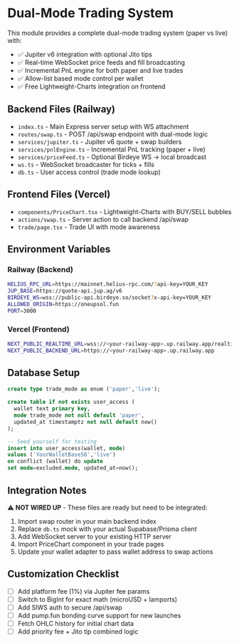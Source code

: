 # Dual-Mode Trading System

This module provides a complete dual-mode trading system (paper vs live) with:

- ✅ Jupiter v6 integration with optional Jito tips
- ✅ Real-time WebSocket price feeds and fill broadcasting
- ✅ Incremental PnL engine for both paper and live trades
- ✅ Allow-list based mode control per wallet
- ✅ Free Lightweight-Charts integration on frontend

## Backend Files (Railway)

- `index.ts` - Main Express server setup with WS attachment
- `routes/swap.ts` - POST /api/swap endpoint with dual-mode logic
- `services/jupiter.ts` - Jupiter v6 quote + swap builders
- `services/pnlEngine.ts` - Incremental PnL tracking (paper + live)
- `services/priceFeed.ts` - Optional Birdeye WS → local broadcast
- `ws.ts` - WebSocket broadcaster for ticks + fills
- `db.ts` - User access control (trade mode lookup)

## Frontend Files (Vercel)

- `components/PriceChart.tsx` - Lightweight-Charts with BUY/SELL bubbles
- `actions/swap.ts` - Server action to call backend /api/swap
- `trade/page.tsx` - Trade UI with mode awareness

## Environment Variables

### Railway (Backend)
```bash
HELIUS_RPC_URL=https://mainnet.helius-rpc.com/?api-key=YOUR_KEY
JUP_BASE=https://quote-api.jup.ag/v6
BIRDEYE_WS=wss://public-api.birdeye.so/socket?x-api-key=YOUR_KEY
ALLOWED_ORIGIN=https://oneupsol.fun
PORT=3000
```

### Vercel (Frontend)
```bash
NEXT_PUBLIC_REALTIME_URL=wss://<your-railway-app>.up.railway.app/realtime
NEXT_PUBLIC_BACKEND_URL=https://<your-railway-app>.up.railway.app
```

## Database Setup

```sql
create type trade_mode as enum ('paper','live');

create table if not exists user_access (
  wallet text primary key,
  mode trade_mode not null default 'paper',
  updated_at timestamptz not null default now()
);

-- Seed yourself for testing
insert into user_access(wallet, mode) 
values ('YourWalletBase58','live')
on conflict (wallet) do update 
set mode=excluded.mode, updated_at=now();
```

## Integration Notes

⚠️ **NOT WIRED UP** - These files are ready but need to be integrated:

1. Import swap router in your main backend index
2. Replace `db.ts` mock with your actual Supabase/Prisma client
3. Add WebSocket server to your existing HTTP server
4. Import PriceChart component in your trade pages
5. Update your wallet adapter to pass wallet address to swap actions

## Customization Checklist

- [ ] Add platform fee (1%) via Jupiter fee params
- [ ] Switch to BigInt for exact math (microUSD + lamports)
- [ ] Add SIWS auth to secure /api/swap
- [ ] Add pump.fun bonding curve support for new launches
- [ ] Fetch OHLC history for initial chart data
- [ ] Add priority fee + Jito tip combined logic
